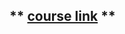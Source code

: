 ## ** [course link](https://www.udemy.com/course/javascript-the-complete-guide-2020-beginner-advanced/) **
